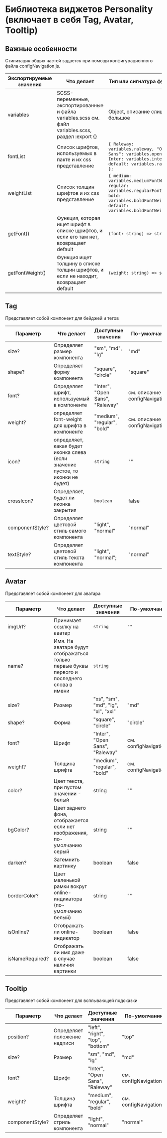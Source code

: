# Библиотека виджетов Personality (включает в себя Tag, Avatar, Tooltip)

## Важные особенности

Стилизация общих частей задается при помощи конфигурационного файла configNavigation.js.

| Экспортируемые значения | Что делает                                                                                          | Тип или сигнатура функции                                                                                                                           |
| ----------------------- | --------------------------------------------------------------------------------------------------- | --------------------------------------------------------------------------------------------------------------------------------------------------- |
| variables               | SCSS-переменные, экспортированные и файла variables.scss cм. файл variables.scss, раздел :export {} | Object, описание слишком большое                                                                                                                    |
| fontList                | Список шрифтов, используемых в пакте и их css представление                                         | `{ Raleway: variables.raleway, "Open Sans": variables.openSans, Inter: variables.inter, default: variables.raleway, };`                             |
| weightList              | Список толщин шрифтов и их css представление                                                        | `{ medium: variables.mediumFontWeight, regular: variables.regularFontWeight, bold: variables.boldFontWeight, default: variables.boldFontWeight, };` |
| getFont()               | Функция, которая ищет шрифт в списке щрифтов, и если его там нет, возвращает default                | `(font: string) => string`                                                                                                                          |
| getFontWeight()         | Функция ищет толщину в списке толщин шрифтов, и если не находит, возвращает default                 | `(weight: string) => string`                                                                                                                        |

## Tag

Представляет собой компонент для бейджей и тегов

| Параметр        | Что делает                                                                      | Доступные значения              | По-умолчанию           |
| --------------- | ------------------------------------------------------------------------------- | ------------------------------- | ---------------------- |
| size?           | Определяет размер компонента                                                    | "sm", "md", "lg"                | "md"                   |
| shape?          | Определяет форму компонента                                                     | "square", "circle"              | "square"               |
| font?           | Определяет шрифт, используемый в компоненте                                     | "Inter", "Open Sans", "Raleway" | см. описание configNavigation.js |
| weight?         | определяет font-weight для шрифта в компоненте                                  | "medium", "regular", "bold"     | см. описание configNavigation.js |
| icon?           | определяет, какая будет иконка слева (если значение пустое, то иконки не будет) | `string`                        | ""                     |
| crossIcon?      | Определяет, будет ли иконка закрытия                                            | `boolean`                       | false                  |
| componentStyle? | Определяет цветовой стиль самого компонента                                     | "light", "normal"               | "normal"               |
| textStyle?      | Определяет цветовой стиль текста компонента                                     | "light", "normal";              | "normal"               |

## Avatar

Представляет собой компонент для аватара

| Параметр        | Что делает                                                                                | Доступные значения                  | По-умолчанию  |
| --------------- | ----------------------------------------------------------------------------------------- | ----------------------------------- | ------------- |
| imgUrl?         | Принимает ссылку на аватар                                                                | `string`                            | `""`          |
| name?           | Имя. На аватаре будут отображаться только первые буквы первого и последнего слова в имени | `string`                            |
| size?           | Размер                                                                                    | "xs", "sm", "md", "lg", "xl", "xxl" | "md"          |
| shape?          | Форма                                                                                     | "square", "circle"                  | "circle"      |
| font?           | Шрифт                                                                                     | "Inter", "Open Sans", "Raleway"     | см. configNavigation.js |
| weight?         | Толщина шрифта                                                                            | "medium", "regular", "bold"         | см. configNavigation.js |
| color?          | Цвет текста, при пустом значении - белый                                                  | string                              | ""            |
| bgColor?        | Цвет заднего фона, отображается если нет изображения, по-умолчанию серый                  | string                              | ""            |
| darken?         | Затемнить картинку                                                                        | boolean                             | false         |
| borderColor?    | Цвет маленькой рамки вокруг online-индикатора (по-умолчанию белый)                        | string                              | ""            |
| isOnline?       | Отображать ли online-индикатор                                                            | boolean                             | false         |
| isNameRequired? | Отображать ли имя даже в случае наличия картинки                                          | boolean                             | false         |

## Tooltip

Представляет собой компонент для всплывающей подсказки

| Параметр        | Что делает                   | Доступные значения               | По-умолчанию  |
| --------------- | ---------------------------- | -------------------------------- | ------------- |
| position?       | Определяет положение надписи | "left", "right", "top", "bottom" | "top"         |
| size?           | Размер                       | "sm", "md", "lg"                 | "md"          |
| font?           | Шрифт                        | "Inter", "Open Sans", "Raleway"  | см. configNavigation.js |
| weight?         | Толщина шрифта               | "medium", "regular", "bold"      | см. configNavigation.js |
| componentStyle? | Определяет стриль компонента | "light", "normal"                | "normal"      |

